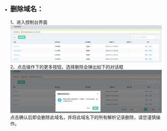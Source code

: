 - ## **删除域名：**

  1、进入控制台界面
  ![img](https://github.com/jdcloudcom/cn/blob/edit/image/dns-img/delete-domain-name1.png)
  2、点击操作下的更多按钮，选择删除会弹出如下的对话框
  ![img](https://github.com/jdcloudcom/cn/blob/edit/image/dns-img/delete-domain-name2.png)
  点击确认后即会删除此域名，并将此域名下的所有解析记录删除，请您谨慎操作。

